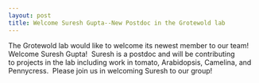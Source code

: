 ```yaml
---
layout: post
title: Welcome Suresh Gupta--New Postdoc in the Grotewold lab
---
```


The Grotewold lab would like to welcome its newest member to our team!  Welcome Suresh Gupta!  Suresh is a postdoc and will be contributing to projects in the lab including work in tomato, Arabidopsis, Camelina, and Pennycress.  Please join us in welcoming Suresh to our group!